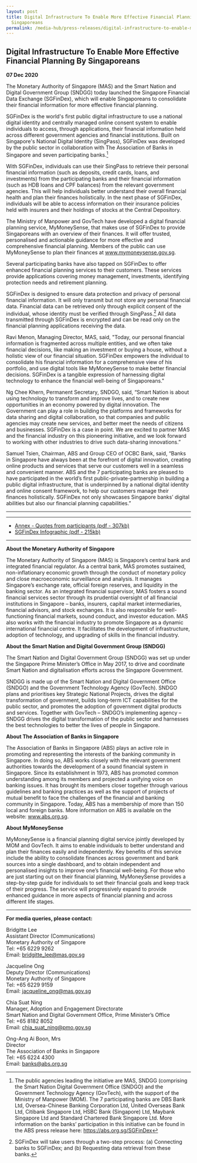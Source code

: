```yaml
---
layout: post
title: Digital Infrastructure To Enable More Effective Financial Planning By
  Singaporeans
permalink: /media-hub/press-releases/digital-infrastructure-to-enable-more-effective-financial-planning-by-singaporeans
---
```

## Digital Infrastructure To Enable More Effective Financial Planning By Singaporeans

**07 Dec 2020**

The Monetary Authority of Singapore (MAS) and the Smart Nation and Digital Government Group (SNDGG) today launched the Singapore Financial Data Exchange (SGFinDex), which will enable Singaporeans to consolidate their financial information for more effective financial planning.

SGFinDex is the world's first public digital infrastructure to use a national digital identity and centrally managed online consent system to enable individuals to access, through applications, their financial information held across different government agencies and financial institutions. Built on Singapore's National Digital Identity (SingPass), SGFinDex was developed by the public sector in collaboration with The Association of Banks in Singapore and seven participating banks.[^1]

With SGFinDex, individuals can use their SingPass to retrieve their personal financial information (such as deposits, credit cards, loans, and investments) from the participating banks and their financial information (such as HDB loans and CPF balances) from the relevant government agencies. This will help individuals better understand their overall financial health and plan their finances holistically. In the next phase of SGFinDex, individuals will be able to access information on their insurance policies held with insurers and their holdings of stocks at the Central Depository.

The Ministry of Manpower and GovTech have developed a digital financial planning service, MyMoneySense, that makes use of SGFinDex to provide Singaporeans with an overview of their finances. It will offer trusted, personalised and actionable guidance for more effective and comprehensive financial planning. Members of the public can use MyMoneySense to plan their finances at <a href="www.mymoneysense.gov.sg" target="_blank">www.mymoneysense.gov.sg</a>.

Several participating banks have also tapped on SGFinDex to offer enhanced financial planning services to their customers. These services provide applications covering money management, investments, identifying protection needs and retirement planning.

SGFinDex is designed to ensure data protection and privacy of personal financial information. It will only transmit but not store any personal financial data. Financial data can be retrieved only through explicit consent of the individual, whose identity must be verified through SingPass.[^2] All data transmitted through SGFinDex is encrypted and can be read only on the financial planning applications receiving the data.

Ravi Menon, Managing Director, MAS, said, "Today, our personal financial information is fragmented across multiple entities, and we often take financial decisions, like making an investment or buying a house, without a holistic view of our financial situation. SGFinDex empowers the individual to consolidate his financial information for a comprehensive view of his portfolio, and use digital tools like MyMoneySense to make better financial decisions. SGFinDex is a tangible expression of harnessing digital technology to enhance the financial well-being of Singaporeans."

Ng Chee Khern, Permanent Secretary, SNDGO, said, “Smart Nation is about using technology to transform and improve lives, and to create new opportunities in an economy powered by digital innovation. The Government can play a role in building the platforms and frameworks for data sharing and digital collaboration, so that companies and public agencies may create new services, and better meet the needs of citizens and businesses. SGFinDex is a case in point. We are excited to partner MAS and the financial industry on this pioneering initiative, and we look forward to working with other industries to drive such data-sharing innovations.”

Samuel Tsien, Chairman, ABS and Group CEO of OCBC Bank, said, “Banks in Singapore have always been at the forefront of digital innovation, creating online products and services that serve our customers well in a seamless and convenient manner. ABS and the 7 participating banks are pleased to have participated in the world’s first public-private-partnership in building a public digital infrastructure, that is underpinned by a national digital identity and online consent framework, to help our customers manage their finances holistically. SGFinDex not only showcases Singapore banks’ digital abilities but also our financial planning capabilities.”

----------

[^1]: The public agencies leading the initiative are MAS, SNDGG (comprising the Smart Nation Digital Government Office (SNDGO) and the Government Technology Agency (GovTech), with the support of the Ministry of Manpower (MOM). The 7 participating banks are DBS Bank Ltd, Oversea-Chinese Banking Corporation Ltd, United Overseas Bank Ltd, Citibank Singapore Ltd, HSBC Bank (Singapore) Ltd, Maybank Singapore Ltd and Standard Chartered Bank Singapore Ltd. More information on the banks’ participation in this initiative can be found in the ABS press release here: https://abs.org.sg/SGFinDex

[^2]: SGFinDex will take users through a two-step process: (a) Connecting banks to SGFinDex; and (b) Requesting data retrieval from these banks.

----------

* [Annex - Quotes from participants (pdf - 307kb)](/files/press-releases/2020/SGfindex-annex-quotes-from-participants.pdf)
* [SGFinDex Infographic (pdf - 215kb)](/files/press-releases/2020/sgfindex-infographic-dec-2020.pdf)

---

**About the Monetary Authority of Singapore**

The Monetary Authority of Singapore (MAS) is Singapore’s central bank and integrated financial regulator. As a central bank, MAS promotes sustained, non-inflationary economic growth through the conduct of monetary policy and close macroeconomic surveillance and analysis. It manages Singapore’s exchange rate, official foreign reserves, and liquidity in the banking sector. As an integrated financial supervisor, MAS fosters a sound financial services sector through its prudential oversight of all financial institutions in Singapore – banks, insurers, capital market intermediaries, financial advisors, and stock exchanges. It is also responsible for well-functioning financial markets, sound conduct, and investor education. MAS also works with the financial industry to promote Singapore as a dynamic international financial centre. It facilitates the development of infrastructure, adoption of technology, and upgrading of skills in the financial industry.

**About the Smart Nation and Digital Government Group (SNDGG)**

The Smart Nation and Digital Government Group (SNDGG) was set up under the Singapore Prime Minister’s Office in May 2017, to drive and coordinate Smart Nation and digitalisation efforts across the Singapore Government.

SNDGG is made up of the Smart Nation and Digital Government Office (SNDGO) and the Government Technology Agency (GovTech). SNDGO plans and prioritises key Strategic National Projects, drives the digital transformation of government, builds long-term ICT capabilities for the public sector, and promotes the adoption of government digital products and services. Together with GovTech – SNDGO’s implementing agency – SNDGG drives the digital transformation of the public sector and harnesses the best technologies to better the lives of people in Singapore.

**About The Association of Banks in Singapore**

The Association of Banks in Singapore (ABS) plays an active role in promoting and representing the interests of the banking community in Singapore. In doing so, ABS works closely with the relevant government authorities towards the development of a sound financial system in Singapore. Since its establishment in 1973, ABS has promoted common understanding among its members and projected a unifying voice on banking issues. It has brought its members closer together through various guidelines and banking practices as well as the support of projects of mutual benefit to face the challenges of the financial and banking community in Singapore. Today, ABS has a membership of more than 150 local and foreign banks. More information on ABS is available on the website: www.abs.org.sg.

**About MyMoneySense**

MyMoneySense is a financial planning digital service jointly developed by MOM and GovTech. It aims to enable individuals to better understand and plan their finances easily and independently. Key benefits of this service include the ability to consolidate finances across government and bank sources into a single dashboard, and to obtain independent and personalised insights to improve one’s financial well-being. For those who are just starting out on their financial planning, MyMoneySense provides a step-by-step guide for individuals to set their financial goals and keep track of their progress. The service will progressively expand to provide enhanced guidance in more aspects of financial planning and across different life stages.

----------

**For media queries, please contact:**

Bridgitte Lee  
Assistant Director (Communications)  
Monetary Authority of Singapore  
Tel: +65 6229 9262  
Email:  [bridgitte_lee@mas.gov.sg](mailto:bridgitte_lee@mas.gov.sg)

Jacqueline Ong  
Deputy Director (Communications)  
Monetary Authority of Singapore  
Tel: +65 6229 9159  
Email:  [jacqueline_ong@mas.gov.sg](mailto:jacqueline_ong@mas.gov.sg)
  
Chia Suat Ning  
Manager, Adoption and Engagement Directorate  
Smart Nation and Digital Government Office, Prime Minister’s Office  
Tel: +65 8182 8052  
Email:  [chia_suat_ning@pmo.gov.sg](mailto:chia_suat_ning@pmo.gov.sg)
  
Ong-Ang Ai Boon, Mrs  
Director  
The Association of Banks in Singapore  
Tel: +65 6224 4300  
Email: [banks@abs.org.sg](mailto:banks@abs.org.sg)